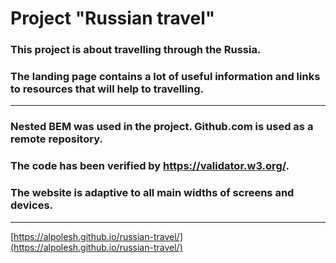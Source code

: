 # Project "Russian travel"
### This project is about travelling through the Russia. 
### The landing page contains a lot of useful information and links to resources that will help to travelling.  
***
### Nested BEM was used in the project. Github.com is used as a remote repository.  
### The code has been verified by https://validator.w3.org/. 
### The website is adaptive to all main widths of screens and devices. 
***
[https://alpolesh.github.io/russian-travel/](https://alpolesh.github.io/russian-travel/)
